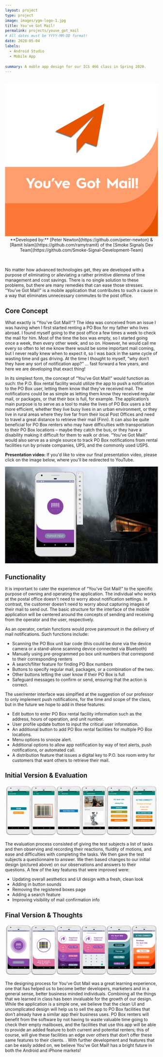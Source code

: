 ```yaml
---
layout: project
type: project
image: images/ygm-logo-1.jpg
title: You've Got Mail!
permalink: projects/youve_got_mail
# All dates must be YYYY-MM-DD format!
date: 2020-05-04
labels:
  - Android Studio
  - Mobile App

summary: A moble app design for our ICS 466 class in Spring 2020.
---
```

<div class="ui divider"></div>
<br>
<img class="ui fluid circular medium centered image" src="../images/ygm-logo-2.jpg">

<div align="center">**Developed by:** [Peter Newton](https://github.com/peter-newton) & [Ramit Islam](https://github.com/ramytramit) of the [Smoke Signals Dev Team](https://github.com/Smoke-Signal-Development-Team)
</div>
<br/>
<br/>


No matter how advanced technologies get, they are developed with a purpose of eliminating or alleviating a rather primitive dilemma of time management and cost savings.  There is no single solution to these problems, but there are many remedies that can ease those stresses.  “You’ve Got Mail!” is a mobile application that contributes to such a cause in a way that eliminates unnecessary commutes to the post office.   

<div class="ui divider"></div>

## Core Concept

What exactly is “You’ve Got Mail!”? The idea was conceived from an issue I was having when I first started renting a PO Box for my father who lives abroad.  I found myself going to the post office a few times a week to check the mail for him. Most of the time the box was empty, so I started going once a week, then every other week, and so on. However, he would call me every so often to let me know there would be some important mail coming, but I never really knew when to expect it, so I was back in the same cycle of wasting time and gas driving. At the time I thought to myself, “why don’t they have any sort of notification app?” ... fast forward a few years, and here we are developing that exact thing!

 In its simplest form, the concept of “You’ve Got Mail!” would function as such: the P.O. Box rental facility would utilize the app to push a notification to the PO Box user, letting them know that they’ve received mail. The notifications could be as simple as letting them know they received regular mail, or packages, or that their box is full, for example. The application’s main purpose is to serve as a tool to make the lives of PO Box users a bit more efficient, whether they live busy lives in an urban environment, or they live in rural areas where they live far from their local Post Offices and need to travel a great distance to retrieve their mail (Finn). It can also be quite beneficial for PO Box renters who may have difficulties with transportation to their PO Box locations – maybe they catch the bus, or they have a disability making it difficult for them to walk or drive. “You’ve Got Mail!” would also serve as a single source to track PO Box notifications from rental facilities run by private companies, UPS, and the commonly used USPS. 
 
 **Presentation video:** If you'd like to view our final presentation video, please click on the image below, where you'll be redirected to YouTube. 
 <br/>
 
 [<img class="ui fluid rounded image" src="../images/ygm_main_screen.gif">](https://youtu.be/g9V9sGhEgdI)

<div class="ui divider"></div>

## Functionality

It is important to cater the experience of “You’ve Got Mail!” to the specific purpose of owning and operating the application.  The individual who works at the postal office doesn't need to worry about notification settings.  In contrast, the customer doesn’t need to worry about capturing images of their mail to send out.  The basic structure for the interface of the mobile application will be centered around the concepts of sending and receiving from the operator and the user, respectively.  

As an operator, certain functions would prove paramount in the delivery of mail notifications.  Such functions include:
* Scanning the PO Box unit bar code (this could be done via the device camera or a stand-alone scanning device connected via Bluetooth)
* Manually using pre-programmed po box unit numbers that correspond to their corresponding renters
* A search/filter feature for finding PO Box numbers
* Buttons to specify regular mail, packages, or a combination of the two.
* Other buttons letting the user know if their PO Box is full
* Safeguard messages to confirm or send, ensuring that the action is correct.

The user/renter interface was simplfied at the suggestion of our professor to only implement push notifications, for the time and scope of the class, but in the future we hope to add in these features:
* Edit button to enter PO Box rental facility information such as the address, hours of operation, and unit number.
* User profile update button to input the critical user information.
* An additional button to add PO Box rental facilities for multiple PO Box locations.
* Menu options to snooze alert.
* Additional options to allow app notification by way of text alerts, push notifications, or automated call.
* A distribution feature that issues a digital key to P.O. box room entry for customers that want others to retrieve their mail.

<div class="ui divider"></div>

## Initial Version & Evaluation

<img class="ui fluid rounded image" src="../images/ygm-all-screens-old.jpg">

The evaluation process consisted of giving the test subjects a list of tasks and then observing and recording their reactions, fluidity of motions, and ease and difficulties with completing the tasks. We then gave the test subjects a questionnaire to answer. We then based changes to our initial design (pictured above) on our observations and answers to their questions. A few of the key features that were improved were:
* Updating overall aesthetics and UI design with a fresh, clean look
* Adding in button sounds
* Removing the registered boxes page
* Adding a search feature
* Improving visibility of mail confirmation info

<div class="ui divider"></div>

## Final Version & Thoughts

<img class="ui fluid rounded image" src="../images/ygm-all-screens-new.jpg">

The designing process for You’ve Got Mail was a great learning experience, one that has helped us to become better developers, marketers and in a general sense, better business minded individuals. Combining all the things that we learned in class has been invaluable for the growth of our design. While the application is a simple one, we believe that the clean UI and uncomplicated design will help us to sell the app to PO Box facilities that don’t already have a similar app their business uses. PO Box renters will benefit from the software by not having to waste valuable time going to check their empty mailboxes, and the facilities that use this app will be able to provide an added feature to both current and potential renters; this of course, will give these facilities an edge over others that don’t offer these same features to their clients. . With further development and features that can be easily added on, we believe You’ve Got Mail! has a bright future in both the Android and iPhone markets! 
<br>
<br>



